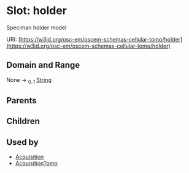 
# Slot: holder

Speciman holder model

URI: [https://w3id.org/osc-em/oscem-schemas-cellular-tomo/holder](https://w3id.org/osc-em/oscem-schemas-cellular-tomo/holder)


## Domain and Range

None &#8594;  <sub>0..1</sub> [String](types/String.md)

## Parents


## Children


## Used by

 * [Acquisition](Acquisition.md)
 * [AcquisitionTomo](AcquisitionTomo.md)
